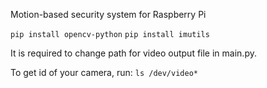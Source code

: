 Motion-based security system for Raspberry Pi

`pip install opencv-python`
`pip install imutils`

It is required to change path for video output file in main.py.

To get id of your camera, run:
`ls /dev/video*`
